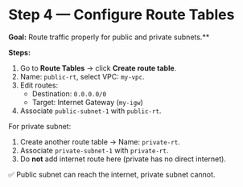 # Step 4 — Configure Route Tables

**Goal:** Route traffic properly for public and private subnets.**

**Steps:**
1. Go to **Route Tables** → click **Create route table**.
2. Name: `public-rt`, select VPC: `my-vpc`.
3. Edit routes:
   - Destination: `0.0.0.0/0`
   - Target: Internet Gateway (`my-igw`)
4. Associate `public-subnet-1` with `public-rt`.

For private subnet:
1. Create another route table → Name: `private-rt`.
2. Associate `private-subnet-1` with `private-rt`.
3. Do **not** add internet route here (private has no direct internet).

✅ Public subnet can reach the internet, private subnet cannot.
